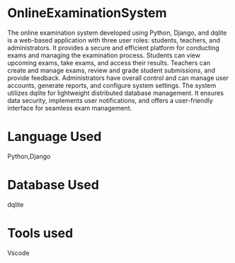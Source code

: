 # OnlineExaminationSystem
The online examination system developed using Python, Django, and dqlite is a web-based application with three user roles: students, teachers, and administrators. It provides a secure and efficient platform for conducting exams and managing the examination process. Students can view upcoming exams, take exams, and access their results. Teachers can create and manage exams, review and grade student submissions, and provide feedback. Administrators have overall control and can manage user accounts, generate reports, and configure system settings. The system utilizes dqlite for lightweight distributed database management. It ensures data security, implements user notifications, and offers a user-friendly interface for seamless exam management.
# Language Used
Python,Django
# Database Used
dqlite
# Tools used
Vscode
